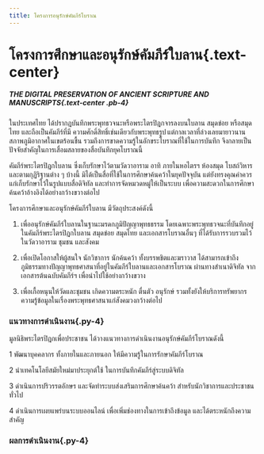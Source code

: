 ```yaml
---
title: โครงการอนุรักษ์คัมภีร์โบราณ
---
```


# โครงการศึกษาและอนุรักษ์คัมภีร์ใบลาน{.text-center}

##### THE DIGITAL PRESERVATION OF ANCIENT SCRIPTURE AND MANUSCRIPTS{.text-center .pb-4}

ในประเทศไทย ได้ปรากฎบันทึกพระพุทธวจนะหรือพระไตรปิฎกจารลงบนใบลาน สมุดข่อย หรือสมุดไทย และถือเป็นคัมภีร์ที่มี
ความศักดิ์สิทธิ์เช่นเดียวกับพระพุทธรูป แต่กาลเวลาที่ล่วงเลยมายาวนาน สภาพภูมิอากาศในเขตร้อนชื้น รวมถึงการขาดความรู้ในอักขระโบราณที่ใช้ในการบันทึก จึงกลายเป็นปัจจัยสำคัญในการเสื่อมสลายของสื่อบันทึกยุคโบราณนี้ 

คัมภีร์พระไตรปิฎกใบลาน ซึ่งเก็บรักษาไว้ตามวัดวาอาราม อาทิ ภายในหอไตรฯ ห้องสมุด โบสถ์วิหาร และตามกุฏิริฐานต่าง ๆ บ้างนี้ มิได้เป็นสื่อที่ใช้ในการศึกษาค้นคว้าในยุคปัจจุบัน แต่ยังทรงคุณค่าควรแก่เก็บรักษาไว้ในรูปแบบสื่อดิจิทัล และทำการจัดหมวดหมู่ให้เป็นระบบ เพื่อความสะดวกในการศึกษาค้นคว้าอ้างอิงได้อย่างกว้างขวางต่อไป

โครงการศึกษาและอนุรักษ์คัมภีร์ใบลาน มีวัตถุประสงค์ดังนี้

1. เพื่ออนุรักษ์คัมภีร์ใบลานในฐานะมรดกภูมิปัญญาพุทธธรรม โดยเฉพาะพระพุทธวจนะที่บันทึกอยู่ในคัมภีร์พระไตรปิฎกใบลาน สมุดข่อย สมุดไทย และเอกสารโบราณอื่นๆ ที่ได้รับการรวบรวมไว้ในวัดวาอาราม ชุมชน และสังคม

2. เพื่อเปิดโอกาสให้ผู้สนใจ นักวิชาการ นักค้นคว้า ทั้งบรรพชิตและฆราวาส ได้สามารถเข้าถึงภูมิธรรมทางปัญญาพุทธศาสนาที่อยู่ในคัมภีร์ใบลานและเอกสารโบราณ ผ่านทางสำเนาดิจิทัล  จากเอกสารต้นฉบับคัมภีร์ฯ เพื่อนำไปใช้อย่างกว้างขวาง

3. เพื่อเกื้อหนุนให้วัดและชุมชน เกิดความตระหนัก ตื่นตัว อนุรักษ์ รวมทั้งยังให้บริการทรัพยากรความรู้ข้อมูลในเรื่องพระพุทธศาสนาแก่สังคมวงกว้างต่อไป

### แนวทางการดำเนินงาน{.py-4}

มูลนิธิพระไตรปิฎกเพื่อประชาชน ได้วางแนวทางการดำเนินงานอนุรักษ์คัมภีร์โบราณดังนี้

1 พัฒนาบุคคลากร ทั้งภายในและภายนอก ให้มีความรู้ในการรักษาคัมภีร์โบราณ 

2 นำเทคโนโลยีสมัยใหม่มาประยุกต์ใช้ ในการบันทึกคัมภีร์สู่ระบบดิจิทัล

3 ดำเนินการปริวรรตอักษร และจัดทำระบบส่งเสริมการศึกษาค้นคว้า สำหรับนักวิชาการและประชาชนทั่วไป

4 ดำเนินการเผยแพร่บนระบบออนไลน์ เพื่อเพิ่มช่องทางในการเข้าถึงข้อมูล และได้ตระหนักถึงความสำคัญ

### ผลการดำเนินงาน{.py-4}